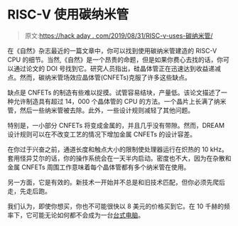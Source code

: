 # RISC-V 使用碳纳米管

> 原文:[https://hack aday . com/2019/08/31/RISC-v-uses-碳纳米管/](https://hackaday.com/2019/08/31/risc-v-uses-carbon-nanotubes/)

在《自然》杂志最近的一篇文章中，你可以找到使用碳纳米管建造的 RISC-V CPU 的细节。当然,《自然》是一个昂贵的命题，但是如果你费心去找的话，你可以通过论文的 DOI 号找到它。研究人员指出，硅晶体管正在迅速达到收益递减点。然而，碳纳米管场效应晶体管(CNFETs)克服了许多这些缺点。

缺点是 CNFETs 的制造有些难以捉摸。试管容易结块，产量低。该论文描述了一种允许制造具有超过 14，000 个晶体管的 CPU 的方法。一个晶片上长满了纳米管，然后一些纳米管被去除。此外，一些设计规则减轻了其他问题。

特别是，一小部分 CNFETs 将变成金属的，并且几乎没有带隙。然而，DREAM 设计规则可以在不改变工艺的情况下增加金属 CNFETs 的设计容差。

在你过于兴奋之前，通道长度和触点大小的限制使处理器运行在炽热的 10 kHz。套用怪异艾尔的话，你的操作系统会在一天半内启动。密度也不大，因为在杂散和金属 CNFETs 周围工作意味着每个晶体管都有多个纳米管在使用。

另一方面，它是有效的。新技术一开始并不总是和旧技术匹配，但你必须先爬后走，先走后跑。

我们认为，即使你想买，你也不可能很快以 8 美元的价格买到它。在 10 千赫的频率下，它可能无论如何都不会成为一台[台式电脑](https://hackaday.com/2019/02/11/building-a-risc-v-desktop/)。